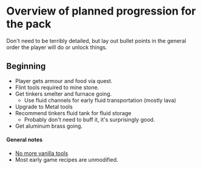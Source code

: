 # Overview of planned progression for the pack
Don't need to be terribly detailed, but lay out bullet points in the general order the player will do or unlock things.
## Beginning 
* Player gets armour and food via quest.
* Flint tools required to mine stone.
* Get tinkers smelter and furnace going. 
  * Use fluid channels for early fluid transportation (mostly lava)
* Upgrade to Metal tools 
* Recommend tinkers fluid tank for fluid storage 
  * Probably don't need to buff it, it's surprisingly good.
* Get aluminum brass going. 

#### General notes
* [No more vanilla tools](https://streamable.com/zu3ou9)
* Most early game recipes are unmodified.

